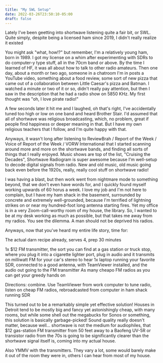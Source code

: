 ```yaml
---
title: "My SWL Setup"
date: 2022-03-26T23:50:10-05:00
draft: false
---
```



Lately I've been geetting into shortwave listening quite a fair bit, or SWL. Quite simply, despite being a licensed ham since 2019, I didn't really realize it existed

You might ask "what, how!?" but remember, I'm a relatively young ham, born in 1989. I got my license on a whim after experimenting with SDRs to do computer-y type stuff, all in the 70cm band or above. By the time I learned of HF, it was all about how to talk to other radio amateurs. Then one day, about a month or two ago, someone in a chatroom I'm in posts a YouTube video, something about a food review, some sort of new pizza that came out of a collaboration between Little Caesar's pizza and Batman. I watched a minute or two of it or so, didn't really pay attention, but then I saw in the description that he had a radio show on 5850 KHz. My first thought was "oh, I love pirate radio!"

A few seconds later it hit me and I laughed, oh that's right, I've accidentally tuned too high or low on one band and heard Brother Stair. I'd assumed that all of shortwave was religious broadcasting, which, no problem, great if people find happiness or deeper meaning in that. But I have my own religious teachers that I follow, and I'm quite happy with that.

Anyways, it wasn't long after listening to ReviewBrah / Report of the Week / Voice of Report of the Week / VORW International that I started scanning around more and more on the shortwave bands, and finding all sorts of things that I really enjoyed. Music shows are top of the list, "Cruising the Decades", Shortwave Radiogram is super awesome because I'm well-setup to decode digital signals from radio. New and old music, old music going back even before the 1920s, really, really cool stuff on shortwave radio!

I was having a blast, but then work went from nightmare mode to something beyond, that we don't even have words for, and I quickly found myself working upwards of 60 horus a week. I love my job and I'm not here to complain, but I have my ham shack in the basement, surrounded by concrete and extremely well-grounded, because I'm terrified of lightning strikes on or near my hundred-foot long antenna starting fires. Yet my office is in a very Zoom-call-worthy room of my house, the library. So, I wanted to be at my desk working as much as possible, but that takes me away from my radios. You see the dilemma. A man should not be deprived his radios. 

Anyways, now that you've heard my entire life story, time for:

The actual darn recipe already, serves 4, prep 30 minutes

1x $12 FM transmitter, the sort you can find at a gas station or truck stop, where you plug it into a cigarette lighter port, plug in audio and it transmits on milliwatt FM for your car's stereo to hear
1x laptop running your favorite SDR, connected to a good antenna, with TeamViewer installed, and the audio out going to the FM transmitter
As many cheapo FM radios as you can get your greedy hands on

Directions: combine. Use TeamViewer from work computer to tune radio, listen on cheap FM radios, rebroadcasted from computer in ham shack running SDR


This turned out to be a remarkably simple yet effective solution! Houses in Detroit tend to be mostly big and fancy yet astonishingly cheap, with many rooms, but while some shell out the megabucks for Sonos or something, this solution is basically garbage-picked! Sound quality really doesn't matter, because well... shortwave is not the medium for audiophiles, that $12 gas-station FM transmitter from 50 feet away to a Baofeng UV-5R or transistor radio from the 70s is going to be significantly clearer than the shortwave signal itself is, coming into my actual house.

Also YMMV with the transmitters. They vary a lot, some would barely make it out of the room they were in, others I can hear from most of my house.


